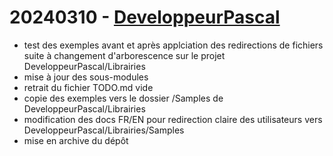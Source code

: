 # 20240310 - [DeveloppeurPascal](https://github.com/DeveloppeurPascal)

* test des exemples avant et après applciation des redirections de fichiers suite à changement d'arborescence sur le projet DeveloppeurPascal/Librairies
* mise à jour des sous-modules
* retrait du fichier TODO.md vide
* copie des exemples vers le dossier /Samples de DeveloppeurPascal/Librairies
* modification des docs FR/EN pour redirection claire des utilisateurs vers DeveloppeurPascal/Librairies/Samples
* mise en archive du dépôt
